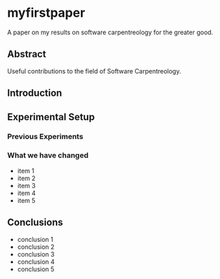 # myfirstpaper
A paper on my results on software carpentreology for the greater good.

## Abstract
Useful contributions to the field of Software Carpentreology.

## Introduction

## Experimental Setup
### Previous Experiments
### What we have changed
- item 1
- item 2
- item 3
- item 4
- item 5

## Conclusions
- conclusion 1
- conclusion 2
- conclusion 3
- conclusion 4
- conclusion 5
